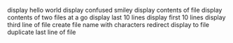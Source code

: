display hello world
display confused smiley
display contents of file
display contents of two files at a go
display last 10 lines
display first 10 lines
display third line of file 
create file name with characters
redirect display to file
duplicate last line of file
